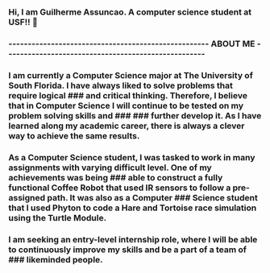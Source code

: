 ### Hi, I am Guilherme Assuncao. A computer science student at USF!! 👋
### ---------------------------------------------------- ABOUT ME ----------------------------------------------------
### I am currently a Computer Science major at The University of South Florida. I have always liked to solve problems that require logical ### and critical thinking. Therefore, I believe that in Computer Science I will continue to be tested on my problem solving skills and ### ### further develop it. As I have learned along my academic career, there is always a clever way to achieve the same results.

### As a Computer Science student, I was tasked to work in many assignments with varying difficult level. One of my achievements was being ### able to construct a fully functional Coffee Robot that used IR sensors to follow a pre-assigned path. It was also as a Computer ### Science student that I used Phyton to code a Hare and Tortoise race simulation using the Turtle Module.

### I am seeking an entry-level internship role, where I will be able to continuously improve my skills and be a part of a team of ### likeminded people.








<!--
**GuiDroa/GuiDROA** is a ✨ _special_ ✨ repository because its `README.md` (this file) appears on your GitHub profile.

Here are some ideas to get you started:

- 🔭 I’m currently working on ...
- 🌱 I’m currently learning ...
- 👯 I’m looking to collaborate on ...
- 🤔 I’m looking for help with ...
- 💬 Ask me about ...
- 📫 How to reach me: ...
- 😄 Pronouns: ...
- ⚡ Fun fact: ...
-->
